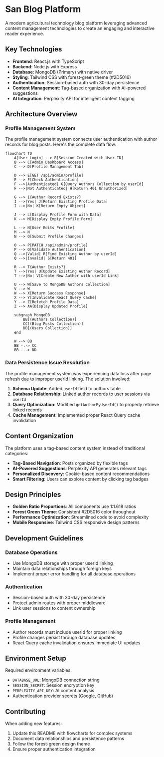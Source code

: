 # San Blog Platform

A modern agricultural technology blog platform leveraging advanced content management technologies to create an engaging and interactive reader experience.

## Key Technologies

- **Frontend**: React.js with TypeScript
- **Backend**: Node.js with Express
- **Database**: MongoDB (Primary) with native driver
- **Styling**: Tailwind CSS with forest-green theme (#2D5016)
- **Authentication**: Session-based auth with 30-day persistence
- **Content Management**: Tag-based organization with AI-powered suggestions
- **AI Integration**: Perplexity API for intelligent content tagging

## Architecture Overview

### Profile Management System

The profile management system connects user authentication with author records for blog posts. Here's the complete data flow:

```mermaid
flowchart TD
    A[User Login] --> B[Session Created with User ID]
    B --> C[Admin Dashboard Access]
    C --> D[Profile Management Tab]
    
    D --> E[GET /api/admin/profile]
    E --> F[Check Authentication]
    F -->|Authenticated| G[Query Authors Collection by userId]
    F -->|Not Authenticated| H[Return 401 Unauthorized]
    
    G --> I{Author Record Exists?}
    I -->|Yes| J[Return Existing Profile Data]
    I -->|No| K[Return Empty Object]
    
    J --> L[Display Profile Form with Data]
    K --> M[Display Empty Profile Form]
    
    L --> N[User Edits Profile]
    M --> N
    N --> O[Submit Profile Changes]
    
    O --> P[PATCH /api/admin/profile]
    P --> Q[Validate Authentication]
    Q -->|Valid| R[Find Existing Author by userId]
    Q -->|Invalid| S[Return 401]
    
    R --> T{Author Exists?}
    T -->|Yes| U[Update Existing Author Record]
    T -->|No| V[Create New Author with userId Link]
    
    U --> W[Save to MongoDB Authors Collection]
    V --> W
    W --> X[Return Success Response]
    X --> Y[Invalidate React Query Cache]
    Y --> Z[Refetch Profile Data]
    Z --> AA[Display Updated Profile]
    
    subgraph MongoDB
        BB[(Authors Collection)]
        CC[(Blog Posts Collection)]
        DD[(Users Collection)]
    end
    
    W --> BB
    BB -.-> CC
    BB -.-> DD
```

### Data Persistence Issue Resolution

The profile management system was experiencing data loss after page refresh due to improper userId linking. The solution involved:

1. **Schema Update**: Added `userId` field to authors table
2. **Database Relationship**: Linked author records to user sessions via `userId`
3. **Query Optimization**: Modified `getAuthorByUserId()` to properly retrieve linked records
4. **Cache Management**: Implemented proper React Query cache invalidation

## Content Organization

The platform uses a tag-based content system instead of traditional categories:

- **Tag-Based Navigation**: Posts organized by flexible tags
- **AI-Powered Suggestions**: Perplexity API generates relevant tags
- **Personalized Discovery**: Cookie-based content recommendations
- **Smart Filtering**: Users can explore content by clicking tag badges

## Design Principles

- **Golden Ratio Proportions**: All components use 1:1.618 ratios
- **Forest Green Theme**: Consistent #2D5016 color throughout
- **Performance Optimization**: Streamlined code to avoid complexity
- **Mobile Responsive**: Tailwind CSS responsive design patterns

## Development Guidelines

### Database Operations
- Use MongoDB storage with proper userId linking
- Maintain data relationships through foreign keys
- Implement proper error handling for all database operations

### Authentication
- Session-based auth with 30-day persistence
- Protect admin routes with proper middleware
- Link user sessions to content ownership

### Profile Management
- Author records must include userId for proper linking
- Profile changes persist through database updates
- React Query cache invalidation ensures immediate UI updates

## Environment Setup

Required environment variables:
- `DATABASE_URL`: MongoDB connection string
- `SESSION_SECRET`: Session encryption key
- `PERPLEXITY_API_KEY`: AI content analysis
- Authentication provider secrets (Google, GitHub)

## Contributing

When adding new features:
1. Update this README with flowcharts for complex systems
2. Document data relationships and persistence patterns
3. Follow the forest-green design theme
4. Ensure proper authentication integration
